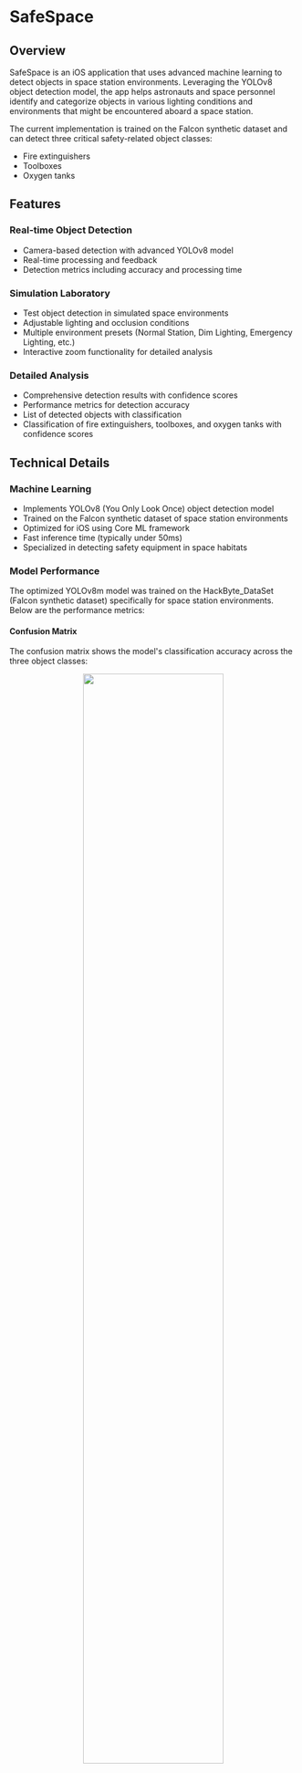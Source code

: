 # SafeSpace

## Overview
SafeSpace is an iOS application that uses advanced machine learning to detect objects in space station environments. Leveraging the YOLOv8 object detection model, the app helps astronauts and space personnel identify and categorize objects in various lighting conditions and environments that might be encountered aboard a space station.

The current implementation is trained on the Falcon synthetic dataset and can detect three critical safety-related object classes:
- Fire extinguishers
- Toolboxes
- Oxygen tanks

## Features

### Real-time Object Detection
- Camera-based detection with advanced YOLOv8 model
- Real-time processing and feedback
- Detection metrics including accuracy and processing time

### Simulation Laboratory
- Test object detection in simulated space environments
- Adjustable lighting and occlusion conditions
- Multiple environment presets (Normal Station, Dim Lighting, Emergency Lighting, etc.)
- Interactive zoom functionality for detailed analysis

### Detailed Analysis
- Comprehensive detection results with confidence scores
- Performance metrics for detection accuracy
- List of detected objects with classification
- Classification of fire extinguishers, toolboxes, and oxygen tanks with confidence scores

## Technical Details

### Machine Learning
- Implements YOLOv8 (You Only Look Once) object detection model
- Trained on the Falcon synthetic dataset of space station environments
- Optimized for iOS using Core ML framework
- Fast inference time (typically under 50ms)
- Specialized in detecting safety equipment in space habitats

### Model Performance
The optimized YOLOv8m model was trained on the HackByte_DataSet (Falcon synthetic dataset) specifically for space station environments. Below are the performance metrics:

#### Confusion Matrix
The confusion matrix shows the model's classification accuracy across the three object classes:

<div align="center">
  <img src="SafeSpace/Assets.xcassets/confusion_matrix.imageset/confusion_matrix.png" width="70%" />
</div>

#### Precision-Recall Curve
The PR curve demonstrates the balance between precision and recall across different confidence thresholds:

<div align="center">
  <img src="SafeSpace/Assets.xcassets/PR_curve.imageset/PR_curve.png" width="70%" />
</div>

#### Training Results
The results graph shows the model's performance metrics during training, including mAP (mean Average Precision), precision, and recall:

<div align="center">
  <img src="SafeSpace/Assets.xcassets/results.imageset/results.png" width="70%" />
</div>

Key performance indicators:
- mAP@50: 0.827(all classes)
- Precision: 0.734
- Recall: 0.820
- F1-Score: 0.860
- Inference Time: ~35ms on iPhone 13 and newer

### iOS Technologies Used
- SwiftUI for modern, responsive UI
- AVFoundation for camera handling
- Core ML for on-device machine learning
- Combine for reactive state management

## Requirements
- iOS 16.0 or later
- iPhone or iPad with camera
- Xcode 14+ (for development)

## Installation
1. Clone the repository
   ```
   git clone https://github.com/yourusername/SafeSpace.git
   ```
2. Open the project in Xcode
   ```
   cd SafeSpace
   open SafeSpace.xcodeproj
   ```
3. Install dependencies (if any)
4. Build and run on a physical device for full functionality

## Usage

### Detection Mode
1. Launch the app and navigate to the Detection tab
2. Grant camera permissions when prompted
3. Point the camera at objects to detect
4. Tap the capture button to analyze the current frame
5. Review detected objects and their confidence scores

### Simulation Lab
1. Navigate to the Simulation tab
2. Upload an image using the photo picker or use a previously captured image
3. Select an environment preset or adjust lighting/occlusion levels manually
4. Press "Start Simulation" to run the detection model
5. Pinch to zoom in/out on the results for detailed inspection
6. Double-tap to reset zoom level

## License
[MIT]

## Acknowledgments
- YOLOv8 developed by Ultralytics
- HackByte_DataSet (Falcon synthetic dataset) for space station environments
- [Any other acknowledgments]

## Screenshots

<div align="center">
  <p float="left">
    <img src="SafeSpace/Assets.xcassets/screen1.imageset/screen1.png" width="45%" />
    <img src="SafeSpace/Assets.xcassets/screen2.imageset/screen2.png" width="45%" />
  </p>
  <p>Camera Detection Interface (left) and Simulation Lab (right)</p>

  <p float="left">
    <img src="SafeSpace/Assets.xcassets/screen3.imageset/screen3.png" width="45%" />
    <img src="SafeSpace/Assets.xcassets/screen4.imageset/screen4.png" width="45%" />
  </p>
  <p>Detection Results (left) and Object Detection Flow (right)</p>

  <p float="left">
    <img src="SafeSpace/Assets.xcassets/screen5.imageset/screen5.png" width="45%" />
    <img src="SafeSpace/Assets.xcassets/screen6.imageset/screen6.png" width="45%" />
  </p>
  <p>Simulation Workflow (left) and Additional View (right)</p>
</div> 
